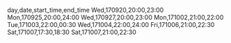 day,date,start_time,end_time
Wed,170920,20:00,23:00
Mon,170925,20:00,24:00
Wed,170927,20:00,23:00
Mon,171002,21:00,22:00
Tue,171003,22:00,00:30
Wed,171004,22:00,24:00
Fri,171006,21:00,22:30
Sat,171007,17:30,18:30
Sat,171007,21:00,22:30
